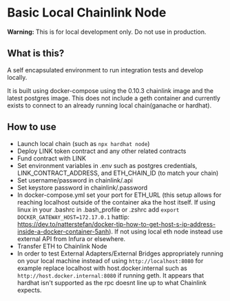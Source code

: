 # Basic Local Chainlink Node

**Warning:** This is for local development only. Do not use in production.

## What is this?

A self encapsulated environment to run integration tests and develop locally.

It is built using docker-compose using the 0.10.3 chainlink image and the latest postgres image. This does not include a geth container and currently exists to connect to an already running local chain(ganache or hardhat).

## How to use

- Launch local chain (such as `npx hardhat node`)
- Deploy LINK token contract and any other related contracts
- Fund contract with LINK
- Set environment variables in .env such as postgres credentials, LINK_CONTRACT_ADDRESS, and ETH_CHAIN_ID (to match your chain)
- Set username/password in chainlink/.api
- Set keystore password in chainlink/.password
- In docker-compose.yml set your port for ETH_URL (this setup allows for reaching localhost outside of the container aka the host itself. If using linux in your .bashrc in .bash_profile or .zshrc add `export DOCKER_GATEWAY_HOST=172.17.0.1` hattip: https://dev.to/natterstefan/docker-tip-how-to-get-host-s-ip-address-inside-a-docker-container-5anh). If not using local eth node instead use external API from Infura or elsewhere.
- Transfer ETH to Chainlink Node
- In order to test External Adapters/External Bridges appropriately running on your local machine instead of using `http://localhost:8080` for example replace localhost with host.docker.internal such as `http://host.docker.internal:8080` if running geth. It appears that hardhat isn't supported as the rpc doesnt line up to what Chainlink expects.
